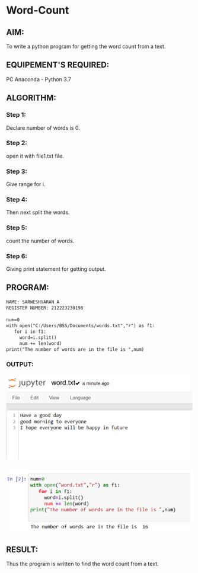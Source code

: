 # Word-Count
## AIM:
To write a python program for getting the word count from a text.
## EQUIPEMENT'S REQUIRED: 
PC
Anaconda - Python 3.7
## ALGORITHM: 
### Step 1:
Declare number of words is 0.

### Step 2:
open it with file1.txt file.

### Step 3:
Give range for i.

### Step 4:
Then next split the words.

### Step 5:
count the number of words.

### Step 6:
Giving print statement for getting output.

## PROGRAM:
```
NAME: SARWESHVARAN A
REGISTER NUMBER: 212223230198

num=0
with open("C:/Users/BSS/Documents/words.txt","r") as f1:
   for i in f1:
     word=i.split()
     num += len(word)
print("The number of words are in the file is ",num)
```

### OUTPUT:

![alt text](<Word count.png>)

![alt text](<Word count..png>) 

## RESULT:
Thus the program is written to find the word count from a text.

